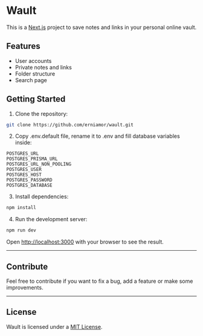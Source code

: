 # Wault

This is a [Next.js](https://nextjs.org/) project to save notes and links in your personal online vault.

## Features

- User accounts
- Private notes and links
- Folder structure
- Search page

## Getting Started

1. Clone the repository:

```bash
git clone https://github.com/erniamor/wault.git
```

2. Copy .env.default file, rename it to .env and fill database variables inside:

```env
POSTGRES_URL
POSTGRES_PRISMA_URL
POSTGRES_URL_NON_POOLING
POSTGRES_USER
POSTGRES_HOST
POSTGRES_PASSWORD
POSTGRES_DATABASE
```

3. Install dependencies:

```bash
npm install
```

4. Run the development server:

```bash
npm run dev
```

Open [http://localhost:3000](http://localhost:3000) with your browser to see the result.

---

## Contribute

Feel free to contribute if you want to fix a bug, add a feature or make some improvements.

---

## License

Wault is licensed under a [MIT License](./LICENSE).
